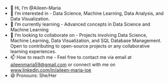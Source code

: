 - 👋 Hi, I’m @Aileen-Maria
- 👀 I’m interested in - Data Science, Machine Learning, Data Analysis, and Data Visualization.
- 🌱 I’m currently learning - Advanced concepts in Data Science and Machine Learning
- 💞️ I’m looking to collaborate on - Projects involving Data Science, Machine Learning, Data Visualization, and SQL Database Management. Open to contributing to open-source projects or any collaborative learning experiences.
- 📫 How to reach me -  Feel free to contact me via email at aileenmaria59@gmail.com or connect with me on www.linkedin.com/in/aileen-maria-joe
- 😄 Pronouns: She/Her
  

<!---
Aileen-Maria/Aileen-Maria is a ✨ special ✨ repository because its `README.md` (this file) appears on your GitHub profile.
You can click the Preview link to take a look at your changes.
--->
